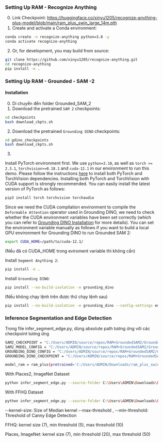 
### **Setting Up RAM - Recognize Anything** ###
0. Link Checkpoint: https://huggingface.co/xinyu1205/recognize-anything-plus-model/blob/main/ram_plus_swin_large_14m.pth
1. Create and activate a Conda environment:

```bash
conda create -n recognize-anything python=3.8 -y
conda activate recognize-anything
```


2. Or, for development, you may build from source:

```bash
git clone https://github.com/xinyu1205/recognize-anything.git
cd recognize-anything
pip install -e .
```

### **Setting Up RAM - Grounded - SAM -2** ###
#### Installation
0. Di chuyển đến folder Grounded_SAM_2
1. Download the pretrained `SAM 2` checkpoints:

```bash
cd checkpoints
bash download_ckpts.sh
```

2. Download the pretrained `Grounding DINO` checkpoints:

```bash
cd gdino_checkpoints
bash download_ckpts.sh
```
3. 
Install PyTorch environment first. We use `python=3.10`, as well as `torch >= 2.3.1`, `torchvision>=0.18.1` and `cuda-12.1` in our environment to run this demo. Please follow the instructions [here](https://pytorch.org/get-started/locally/) to install both PyTorch and TorchVision dependencies. Installing both PyTorch and TorchVision with CUDA support is strongly recommended. You can easily install the latest version of PyTorch as follows:

```bash
pip3 install torch torchvision torchaudio
```
Since we need the CUDA compilation environment to compile the `Deformable Attention` operator used in Grounding DINO, we need to check whether the CUDA environment variables have been set correctly (which you can refer to [Grounding DINO Installation](https://github.com/IDEA-Research/GroundingDINO?tab=readme-ov-file#hammer_and_wrench-install) for more details). You can set the environment variable manually as follows if you want to build a local GPU environment for Grounding DINO to run Grounded SAM 2:

```bash
export CUDA_HOME=/path/to/cuda-12.1/ 
```
(Nếu đã có CUDA_HOME trong eviroment variable thì không cần)


Install `Segment Anything 2`:

```bash
pip install -e .
```


Install `Grounding DINO`:

```bash
pip install --no-build-isolation -e grounding_dino
```
(Nếu không chạy lệnh trên được thử chạy lệnh sau)
```bash
pip install --no-build-isolation -e grounding_dino --config-settings editable_mode=compat
```

### Inference Segmentation and Edge Detection
Trong file infer_segment_edge.py, dùng absolute path tương ứng với các checkpoint tương ứng
```bash
SAM2_CHECKPOINT = "C:/Users/ADMIN/source/repos/RAM+GroundedSAM2/Grounded_SAM_2/checkpoints/sam2.1_hiera_large.pt"
SAM2_MODEL_CONFIG = "C:/Users/ADMIN/source/repos/RAM+GroundedSAM2/Grounded_SAM_2/sam2/configs/sam2.1/sam2.1_hiera_l.yaml"
GROUNDING_DINO_CONFIG = "C:/Users/ADMIN/source/repos/RAM+GroundedSAM2/Grounded_SAM_2/grounding_dino/groundingdino/config/GroundingDINO_SwinT_OGC.py"
GROUNDING_DINO_CHECKPOINT = "C:/Users/ADMIN/source/repos/RAM+GroundedSAM2/Grounded_SAM_2/gdino_checkpoints/groundingdino_swint_ogc.pth"
```
```bash
model_ram = ram_plus(pretrained='C:/Users/ADMIN/Downloads/ram_plus_swin_large_14m.pth', image_size=IMAGE_SIZE, vit='swin_l')
```

With Places2, ImageNet Dataset
```bash
python infer_segment_edge.py --source-folder C:\Users\ADMIN\Downloads\Places2_1\test_256 --target-folder outputs/grounded_sam2_dir_demo --kernel-size 7 --min-threshold 20 --max-threshold 50
```
With FFHQ Dataset
```bash
python infer_segment_edge.py --source-folder C:\Users\ADMIN\Downloads\FFHQ --target-folder outputs/grounded_sam2_dir_demo --kernel-size 7 --min-threshold 5 --max-threshold 10
```

--kernel-size: Size of Median kernel
--max-threshold , --min-threshold: Threshold of Canny Edge Detection

FFHQ: kernel size (7), min threshold (5), max threshold (10)

Places, ImageNet: kernel size (7), min threshold (20), max threshold (50)